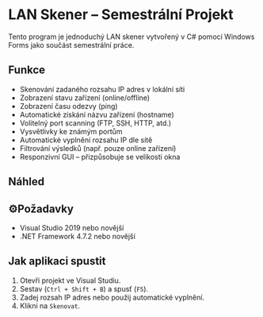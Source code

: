 # LAN Skener – Semestrální Projekt

Tento program je jednoduchý LAN skener vytvořený v C# pomocí Windows Forms jako součást semestrální práce.

## Funkce

- Skenování zadaného rozsahu IP adres v lokální síti
- Zobrazení stavu zařízení (online/offline)
- Zobrazení času odezvy (ping)
- Automatické získání názvu zařízení (hostname)
- Volitelný port scanning (FTP, SSH, HTTP, atd.)
- Vysvětlivky ke známým portům
- Automatické vyplnění rozsahu IP dle sítě
- Filtrování výsledků (např. pouze online zařízení)
- Responzivní GUI – přizpůsobuje se velikosti okna

## Náhled

## ⚙Požadavky

- Visual Studio 2019 nebo novější
- .NET Framework 4.7.2 nebo novější

## Jak aplikaci spustit

1. Otevři projekt ve Visual Studiu.
2. Sestav (`Ctrl + Shift + B`) a spusť (`F5`).
3. Zadej rozsah IP adres nebo použij automatické vyplnění.
4. Klikni na `Skenovat`.
